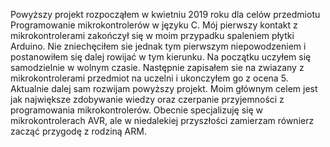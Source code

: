 Powyższy projekt rozpocząłem w kwietniu 2019 roku dla celów przedmiotu Programowanie mikrokontrolerów w języku C. 
Mój pierwszy kontakt z mikrokontrolerami zakończył się w moim przypadku spaleniem płytki Arduino. 
Nie zniechęciłem sie jednak tym pierwszym niepowodzeniem i postanowiłem się dalej rowijać w tym kierunku. 
Na początku uczyłem się samodzielnie w wolnym czasie. Następnie zapisałem sie na zwiazany z mikrokontrolerami przedmiot na uczelni i ukonczyłem go z ocena 5.
Aktualnie dalej sam rozwijam powyższy projekt. 
Moim głównym celem jest jak największe zdobywanie wiedzy oraz czerpanie przyjemności z programowania mikrokontrolerów. 
Obecnie specjalizuję się w mikrokontrolerach AVR, ale w niedalekiej przyszłości zamierzam równierz zacząć przygodę z rodziną ARM.
